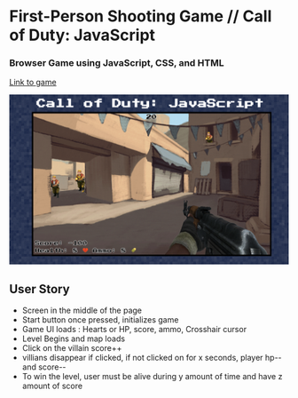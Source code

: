 # First-Person Shooting Game  // Call of Duty: JavaScript
### Browser Game using JavaScript, CSS, and HTML 

[Link to game](https://moonjason.github.io/fpsgame-callofduty-javascript/)

![Screenshot](images/screenshot.png "Screenshot")


## User Story
- Screen in the middle of the page
- Start button once pressed, initializes game
- Game UI loads : Hearts or HP, score, ammo, Crosshair cursor
- Level Begins and map loads
- Click on the villain score++ 
- villians disappear if clicked, if not clicked on for x seconds, player hp--  and score--
- To win the level, user must be alive during y amount of time and have z amount of score 
